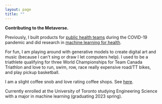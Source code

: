 ```yaml
---
layout: page
title: ""
---
```


**Contributing to the Metaverse.**

Previously, I built products for [public health teams](https://flatten.ca) during the COVID-19 pandemic and did research in [machine learning for health](https://shreyj.com/previous).

For fun, I am playing around with generative models to create digital art and music (because I can't sing or draw I let computers help). I used to be a triathlete qualifying for three World Championships for Team Canada Triathlon and love to run, swim, row, race really expensive road/TT bikes, and play pickup basketball. 

I am a slight coffee snob and love rating coffee shops. See [here](https://shreyj.com/coffee/). 

Currently enrolled at the University of Toronto studying Engineering Science with a major in machine learning (graduating 2023 spring). 
